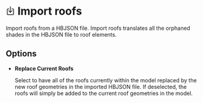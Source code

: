 # ![](../../.gitbook/assets/import-roofs.svg#thumbnail) Import roofs

Import roofs from a HBJSON file. Import roofs translates all the orphaned shades in the HBJSON file to roof elements.

## Options

* **Replace Current Roofs**

  Select to have all of the roofs currently within the model replaced by the new roof geometries in the imported HBJSON file. If deselected, the roofs will simply be added to the current roof geometries in the model.

<style>
img[src*="#thumbnail"] {
   width:50px;
   height:50px;
}
</style>